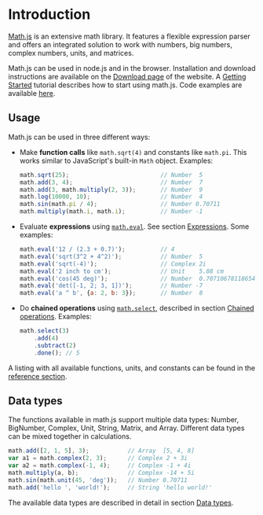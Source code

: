 # Introduction

[Math.js](http://mathjs.org) is an extensive math library.
It features a flexible expression parser and offers an integrated solution
to work with numbers, big numbers, complex numbers, units, and matrices.

Math.js can be used in node.js and in the browser. Installation and download instructions are available on the [Download page](http://mathjs.org/download.html) of the website. A [Getting Started](getting_started.md) tutorial describes how to start using math.js. Code examples are available [here](http://mathjs.org/examples/index.html).


## Usage

Math.js can be used in three different ways:

- Make **function calls** like `math.sqrt(4)` and constants like `math.pi`. This works similar to JavaScript's built-in `Math` object. Examples:
  
  ```js
  math.sqrt(25);                          // Number  5
  math.add(3, 4);                         // Number  7
  math.add(3, math.multiply(2, 3));       // Number  9
  math.log(10000, 10);                    // Number  4
  math.sin(math.pi / 4);                  // Number 0.70711
  math.multiply(math.i, math.i);          // Number -1
  ```

- Evaluate **expressions** using [`math.eval`](reference/functions/eval.md). See section [Expressions](expressions/index.md). Some examples:

  ```js
  math.eval('12 / (2.3 + 0.7)');          // 4
  math.eval('sqrt(3^2 + 4^2)');           // Number  5
  math.eval('sqrt(-4)');                  // Complex 2i
  math.eval('2 inch to cm');              // Unit    5.08 cm
  math.eval('cos(45 deg)');               // Number  0.7071067811865476
  math.eval('det([-1, 2; 3, 1])');        // Number -7
  math.eval('a ^ b', {a: 2, b: 3});       // Number  8
  ```

- Do **chained operations** using [`math.select`](reference/functions/select.md), described in section [Chained operations](chained_operations.md). Examples:
  
  ```js
  math.select(3)
      .add(4)
      .subtract(2)
      .done(); // 5
  ```

A listing with all available functions, units, and constants can be found in the [reference section](reference/index.md).


## Data types

The functions available in math.js support multiple data types: Number, BigNumber, Complex, Unit, String, Matrix, and Array. Different data types can be mixed together in calculations.

```js
math.add([2, 1, 5], 3);           // Array  [5, 4, 8]
var a1 = math.complex(2, 3);      // Complex 2 + 3i
var a2 = math.complex(-1, 4);     // Complex -1 + 4i
math.multiply(a, b);              // Complex -14 + 5i
math.sin(math.unit(45, 'deg'));   // Number 0.70711
math.add('hello ', 'world!');     // String 'hello world!'
```

The available data types are described in detail in section [Data types](datatypes/index.md).

